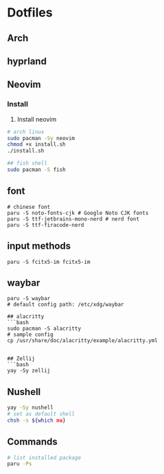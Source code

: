 # Dotfiles

## Arch

## hyprland

## Neovim

### Install

1. Install neovim

```bash
# arch linux
sudo pacman -Sy neovim
chmod +x install.sh
./install.sh

## fish shell
sudo pacman -S fish
```

## font

```
# chinese font
paru -S noto-fonts-cjk # Google Noto CJK fonts
paru -S ttf-jetbrains-mono-nerd # nerd font
paru -S ttf-firacode-nerd
```

## input methods

```
paru -S fcitx5-im fcitx5-im
```

## waybar

````
paru -S waybar
# default config path: /etc/xdg/waybar

## alacritty
```bash
sudo pacman -S alacritty
# sample config
cp /usr/share/doc/alacritty/example/alacritty.yml
````

````

## Zellij
```bash
yay -Sy zellij
````

## Nushell

```bash
yay -Sy nushell
# set as default shell
chsh -s ${which nu}
```

## Commands

```bash
# list installed package
paru -Ps
```
